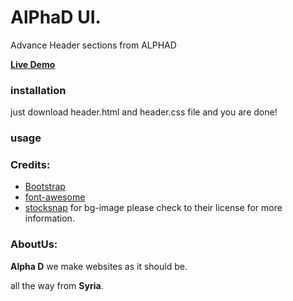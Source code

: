 # AlPhaD UI. 

Advance Header sections from ALPHAD

[**Live Demo**](https://alphadsy.github.io/alpha-ui/sections/header2/header2.html)
 
### installation 
just download header.html and header.css file and you are done!  

### usage

### Credits:
- [Bootstrap](https://getbootstrap.com)  
- [font-awesome](https://http://fontawesome.io)  
- [stocksnap](http://stocksnap.io/) for bg-image please check to their license for more information.

### AboutUs:
**Alpha D** we make websites as it should be.

all the way from **Syria**.
